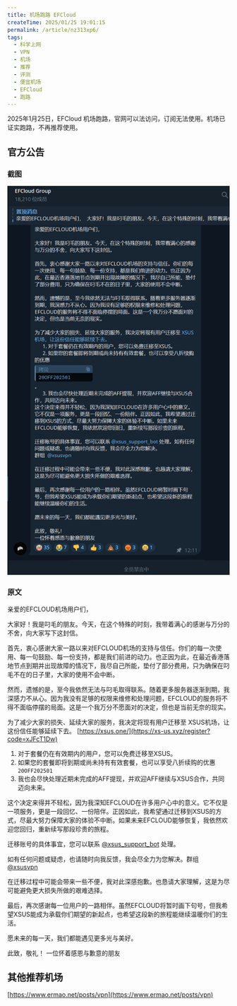 ```yaml
---
title: 机场跑路 EFCloud
createTime: 2025/01/25 19:01:15
permalink: /article/nz313xp6/
tags:
  - 科学上网
  - VPN
  - 机场
  - 推荐
  - 评测
  - 便宜机场
  - EFCloud
  - 跑路
---
```


2025年1月25日，EFCloud 机场跑路，官网可以法访问，订阅无法使用。机场已证实跑路，不再推荐使用。

<!-- more -->

## 官方公告

### 截图
![EFCloud 机场跑路公告](images/机场跑路EFCloud/image.png)

### 原文

亲爱的EFCLOUD机场用户们，

大家好！我是叼毛的朋友。今天，在这个特殊的时刻，我带着满心的感谢与万分的不舍，向大家写下这封信。

首先，衷心感谢大家一路以来对EFCLOUD机场的支持与信任。你们的每一次使用、每一句鼓励、每一份支持，都是我们前进的动力。也正因为此，在最近香港落地节点到期并出现故障的情况下，我尽自己所能，垫付了部分费用，只为确保在叼毛不在的日子里，大家的使用不会中断。

然而，遗憾的是，至今我依然无法与叼毛取得联系。随着更多服务器逐渐到期，我深感力不从心。因为我没有足够的权限来维修和处理问题，EFCLOUD的服务将不得不面临停摆的局面。这是一个我万分不愿面对的决定，但也是当前无奈的现实。

为了减少大家的损失、延续大家的服务，我决定将现有用户迁移至 XSUS机场，让这份信任能够延续下去。 [https://xsus.one/](https://xs-us.xyz/register?code=xJFcT1Dw)

1. 对于套餐仍在有效期内的用户，您可以免费迁移至XSUS。
2. 如果您的套餐即将到期或尚未持有有效套餐，也可以享受八折续购的优惠`20OFF202501`
3. 我也会尽快处理近期未完成的AFF提现，并欢迎AFF继续与XSUS合作，共同迈向未来。

这个决定来得并不轻松，因为我深知EFCLOUD在许多用户心中的意义。它不仅是一项服务，更是一段回忆、一份陪伴。正因如此，我希望通过迁移到XSUS的方式，尽最大努力保障大家的体验不中断。如果未来EFCLOUD能够恢复，我依然欢迎您回归，重新续写那段珍贵的旅程。

迁移账号的具体事宜，您可以联系 [@xsus_support_bot](https://t.me/xsus_support_bot) 处理。

如有任何问题或疑虑，也请随时向我反馈，我会尽全力为您解决。群组 [@xsusvpn](https://t.me/xsusvpn) 

在迁移过程中可能会带来一些不便，我对此深感抱歉。也恳请大家理解，这是为尽可能避免更大损失所做的艰难选择。

最后，再次感谢每一位用户的一路相伴。虽然EFCLOUD将暂时画下句号，但我希望XSUS能成为承载你们期望的新起点，也希望这段新的旅程能继续温暖你们的生活。

愿未来的每一天，我们都能遇见更多光与美好。

此致，敬礼！
一位怀着感恩与歉意的朋友

## 其他推荐机场

[https://www.ermao.net/posts/vpn](https://www.ermao.net/posts/vpn)